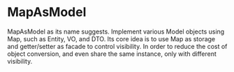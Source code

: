 # MapAsModel
MapAsModel as its name suggests. Implement various Model objects using Map, such as Entity, VO, and DTO.    Its core idea is to use Map as storage and getter/setter as facade to control visibility.    In order to reduce the cost of object conversion, and even share the same instance, only with different visibility. 
